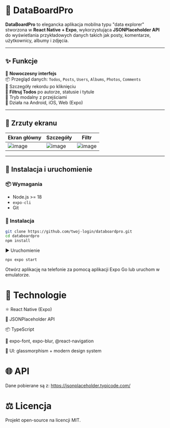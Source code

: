 # 🪪 DataBoardPro

**DataBoardPro** to elegancka aplikacja mobilna typu "data explorer" stworzona w **React Native + Expo**, wykorzystująca **JSONPlaceholder API** do wyświetlania przykładowych danych takich jak posty, komentarze, użytkownicy, albumy i zdjęcia.

---

## ✨ Funkcje

🎨 **Nowoczesny interfejs**  
📦 Przegląd danych: `Todos`, `Posts`, `Users`, `Albums`, `Photos`, `Comments`  
🧠 Szczegóły rekordu po kliknięciu  
🔎 **Filtruj Todos** po autorze, statusie i tytule  
🌙 Tryb modalny z przejściami  
🚀 Działa na Android, iOS, Web (Expo)

---

## 📸 Zrzuty ekranu

| Ekran główny | Szczegóły | Filtr |
|-------------|-----------|--------|
| ![image](https://github.com/user-attachments/assets/117abe15-e345-4185-b6ab-36d2d7d6974e)| ![image](https://github.com/user-attachments/assets/9a7f6040-5d5b-4d12-8409-66569a22f68b) | ![image](https://github.com/user-attachments/assets/3376dbc4-a836-4378-ac31-ba0b3ffbed33) |

---

## 🚀 Instalacja i uruchomienie

### 📦 Wymagania

- Node.js >= 18
- `expo-cli`
- Git

### 🔧 Instalacja

```bash
git clone https://github.com/twoj-login/databoardpro.git
cd databoardpro
npm install
```

▶️ Uruchomienie
```bash
npx expo start
```
Otwórz aplikację na telefonie za pomocą aplikacji Expo Go lub uruchom w emulatorze.

# 🧠 Technologie
⚛️ React Native (Expo)

📡 JSONPlaceholder API

📦 TypeScript

💅 expo-font, expo-blur, @react-navigation

🎨 UI: glassmorphism + modern design system

# 🌐 API
Dane pobierane są z:
https://jsonplaceholder.typicode.com/

# ⚖️ Licencja
Projekt open-source na licencji MIT.

